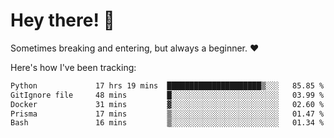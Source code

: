 # Hey there! 👋
Sometimes breaking and entering, but always a beginner. ❤️

Here's how I've been tracking:
<!--START_SECTION:waka-->

```txt
Python             17 hrs 19 mins  █████████████████████▒░░░   85.85 %
GitIgnore file     48 mins         █░░░░░░░░░░░░░░░░░░░░░░░░   03.99 %
Docker             31 mins         ▓░░░░░░░░░░░░░░░░░░░░░░░░   02.60 %
Prisma             17 mins         ▒░░░░░░░░░░░░░░░░░░░░░░░░   01.47 %
Bash               16 mins         ▒░░░░░░░░░░░░░░░░░░░░░░░░   01.34 %
```

<!--END_SECTION:waka-->
